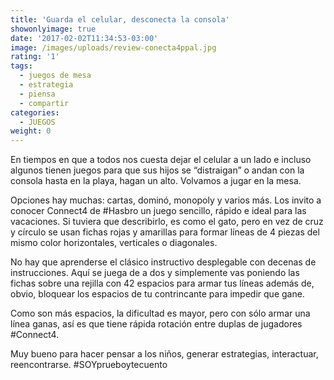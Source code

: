 ```yaml
---
title: 'Guarda el celular, desconecta la consola'
showonlyimage: true
date: '2017-02-02T11:34:53-03:00'
image: /images/uploads/review-conecta4ppal.jpg
rating: '1'
tags:
  - juegos de mesa
  - estrategia
  - piensa
  - compartir
categories:
  - JUEGOS
weight: 0
---
```

En tiempos en que a todos nos cuesta dejar el celular a un lado e incluso algunos tienen juegos para que sus hijos se “distraigan” o andan con la consola hasta en la playa, hagan un alto. Volvamos a jugar en la mesa.

<!--more--> 

Opciones hay muchas: cartas, dominó, monopoly y varios más. Los invito a conocer Connect4 de #Hasbro un juego sencillo, rápido e ideal para las vacaciones. Si tuviera que describirlo, es como el gato, pero en vez de cruz y círculo se usan fichas rojas y amarillas para formar líneas de 4 piezas del mismo color horizontales, verticales o diagonales.



No hay que aprenderse el clásico instructivo desplegable con decenas de instrucciones. Aquí se juega de a dos y simplemente vas poniendo las fichas sobre una rejilla con 42 espacios para armar tus líneas además de, obvio, bloquear los espacios de tu contrincante para impedir que gane. 

Como son más espacios, la dificultad es mayor, pero con sólo armar una línea ganas, así es que tiene rápida rotación entre duplas de jugadores #Connect4. 

Muy bueno para hacer pensar a los niños, generar estrategias, interactuar, reencontrarse. #SOYprueboytecuento
